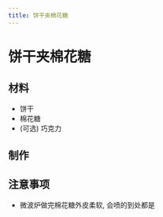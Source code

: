 ```yaml
---
title: 饼干夹棉花糖
---
```


# 饼干夹棉花糖

## 材料

- 饼干
- 棉花糖
- (可选) 巧克力

## 制作

## 注意事项

- 微波炉做完棉花糖外皮柔软, 会喷的到处都是
